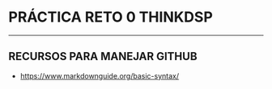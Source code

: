 # PRÁCTICA RETO 0 THINKDSP
---

## RECURSOS PARA MANEJAR GITHUB

* https://www.markdownguide.org/basic-syntax/

